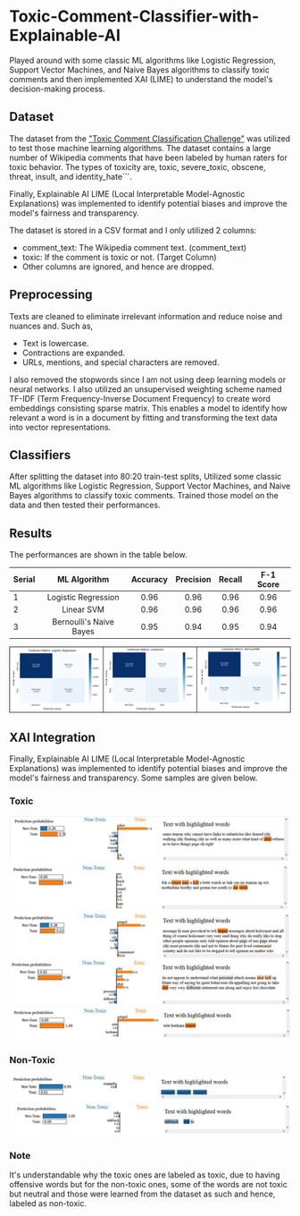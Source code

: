 # Toxic-Comment-Classifier-with-Explainable-AI

Played around with some classic ML algorithms like Logistic Regression, Support Vector Machines, and Naive Bayes algorithms to classify toxic comments and then implemented XAI (LIME) to understand the model's decision-making process.


## Dataset

The dataset from the ["Toxic Comment Classification Challenge"](https://www.kaggle.com/competitions/jigsaw-toxic-comment-classification-challenge/overview) was utilized to test those machine learning algorithms. The dataset contains a large number of Wikipedia comments that have been labeled by human raters for toxic behavior. The types of toxicity are, toxic, severe_toxic, obscene, threat, insult, and identity_hate```. 

Finally, Explainable AI LIME (Local Interpretable Model-Agnostic Explanations) was implemented to identify potential biases and improve the model's fairness and transparency.

The dataset is stored in a CSV format and I only utilized 2 columns:

- comment_text: The Wikipedia comment text. (comment_text)
- toxic: If the comment is toxic or not.  (Target Column)
- Other columns are ignored, and hence are dropped.


## Preprocessing

Texts are cleaned to eliminate irrelevant information and reduce noise and nuances and. Such as,

- Text is lowercase.
- Contractions are expanded.
- URLs, mentions, and special characters are removed.

I also removed the stopwords since I am not using deep learning models or neural networks. I also utilized an unsupervised weighting scheme named TF-IDF (Term Frequency-Inverse Document Frequency) to create word embeddings consisting sparse matrix. This enables a model to identify how relevant a word is in a document by fitting and transforming the text data into vector representations.


## Classifiers

After splitting the dataset into 80:20 train-test splits, Utilized some classic ML algorithms like Logistic Regression, Support Vector Machines, and Naive Bayes algorithms to classify toxic comments. Trained those model on the data and then tested their performances.

## Results

The performances are shown in the table below.

| Serial        | ML Algorithm            | Accuracy       | Precision         | Recall           | F-1 Score |
| ------------- |:-----------------------:|:--------------:|:-----------------:|:----------------:|:---------:|	
| 1             |Logistic Regression	  |0.96            |0.96               |0.96              |0.96       |
| 2             |Linear SVM	              |0.96            |0.96               |0.96              |0.96       |
| 3             |Bernoulli's Naive Bayes  |0.95            |0.94               |0.95              |0.94       |

    
![Confusion Matrices](https://raw.githubusercontent.com/RezuwanHassan262/Toxic-Comment-Classifier-with-Explainable-AI/refs/heads/main/figures/cf.jpg) 


## XAI Integration

Finally, Explainable AI LIME (Local Interpretable Model-Agnostic Explanations) was implemented to identify potential biases and improve the model's fairness and transparency.
Some samples are given below.

### Toxic

![XAI_sample_10](https://raw.githubusercontent.com/RezuwanHassan262/Toxic-Comment-Classifier-with-Explainable-AI/refs/heads/main/figures/xai_figs/10.JPG) 
![XAI_sample_13](https://raw.githubusercontent.com/RezuwanHassan262/Toxic-Comment-Classifier-with-Explainable-AI/refs/heads/main/figures/xai_figs/13.JPG) 
![XAI_sample_3](https://raw.githubusercontent.com/RezuwanHassan262/Toxic-Comment-Classifier-with-Explainable-AI/refs/heads/main/figures/xai_figs/3.JPG) 
![XAI_sample_5](https://raw.githubusercontent.com/RezuwanHassan262/Toxic-Comment-Classifier-with-Explainable-AI/refs/heads/main/figures/xai_figs/5.JPG) 
![XAI_sample_9](https://raw.githubusercontent.com/RezuwanHassan262/Toxic-Comment-Classifier-with-Explainable-AI/refs/heads/main/figures/xai_figs/9.JPG)  

### Non-Toxic
![XAI_sample_11](https://raw.githubusercontent.com/RezuwanHassan262/Toxic-Comment-Classifier-with-Explainable-AI/refs/heads/main/figures/xai_figs/11.JPG) 
![XAI_sample_6](https://raw.githubusercontent.com/RezuwanHassan262/Toxic-Comment-Classifier-with-Explainable-AI/refs/heads/main/figures/xai_figs/6.JPG)  

### Note

It's understandable why the toxic ones are labeled as toxic, due to having offensive words but for the non-toxic ones, some of the words are not toxic but neutral and those were learned from the dataset as such and hence, labeled as non-toxic.
